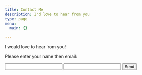 ```yaml
---
title: Contact Me
description: I'd love to hear from you
type: page
menu:
  main: {}

---
```


I would love to hear from you!

Please enter your name then email:


<form action="https://formspree.io/mohammadnk1@gmail.com"
      method="POST">
    <input type="text" name="name">
    <input type="email" name="_replyto">
    <input type="submit" value="Send">
</form>

